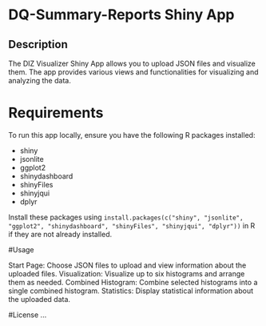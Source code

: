 # DQ-Summary-Reports Shiny App

## Description
The DIZ Visualizer Shiny App allows you to upload JSON files and visualize them. The app provides various views and functionalities for visualizing and analyzing the data.

# Requirements
To run this app locally, ensure you have the following R packages installed:
- shiny
- jsonlite
- ggplot2
- shinydashboard
- shinyFiles
- shinyjqui
- dplyr

Install these packages using `install.packages(c("shiny", "jsonlite", "ggplot2", "shinydashboard", "shinyFiles", "shinyjqui", "dplyr"))` in R if they are not already installed.

#Usage

Start Page: Choose JSON files to upload and view information about the uploaded files.
Visualization: Visualize up to six histograms and arrange them as needed.
Combined Histogram: Combine selected histograms into a single combined histogram.
Statistics: Display statistical information about the uploaded data.


#License
...





